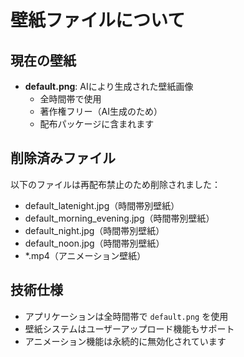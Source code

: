 # 壁紙ファイルについて

## 現在の壁紙
- **default.png**: AIにより生成された壁紙画像
  - 全時間帯で使用
  - 著作権フリー（AI生成のため）
  - 配布パッケージに含まれます

## 削除済みファイル
以下のファイルは再配布禁止のため削除されました：
- default_latenight.jpg（時間帯別壁紙）
- default_morning_evening.jpg（時間帯別壁紙）  
- default_night.jpg（時間帯別壁紙）
- default_noon.jpg（時間帯別壁紙）
- *.mp4（アニメーション壁紙）

## 技術仕様
- アプリケーションは全時間帯で `default.png` を使用
- 壁紙システムはユーザーアップロード機能もサポート
- アニメーション機能は永続的に無効化されています